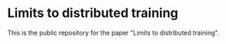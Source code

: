 # Limits to distributed training

This is the public repository for the paper "Limits to distributed training".
